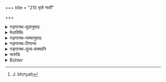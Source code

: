 +++
title = "215 भृतो नार्तो"

+++

<details><summary>गङ्गानथ-मूलानुवादः</summary>

If a hireling, without being ill, does not perform the stipulated work, through arrogance,—he should be fined eight ‘Kṛṣṇalas,’ and should not receive his wages.—(215)
</details>

<details><summary>मेधातिथिः</summary>

उद्दिष्टेन मूल्येनोद्दिष्टं कर्म करोति स इह **भृतो** ऽभिप्रेतः । भृत्यकर्मविशेषेण स्वीकृतो भृतः[^५०] । देहि मे पञ्चरूपकाणि, इदं ते कर्म कर्तास्मीयता कालेन" इत्य् आभाष्य प्रविष्टः, स चेत् कर्म न समापयति, **कृष्णलानि** सौवर्णानि ताम्ररजतयोर् वा कर्मस्वरूपम् अनुबन्धादि च ज्ञात्वा दण्ड्यते । तानि च रूपकाणि वेतनार्थं कल्पितानि न लभेत । यद्य् **अनार्तो दर्पान् न** करोति यथोदितं कर्म । व्याध्यादिनापीडितस्य दर्पाद् अकुर्वतो भृतिहानिर् दण्डनं च । अतः स एवं वक्तुं न लभते- "यावन् मया कर्मांशः कृतस् तदानुरूप्येण देहि" इति । 


[^५०]:
     J: bhṛtyaḥ

- <u>ऋत्विजाम्</u> अप्य् एव दण्डं केचिद् इच्छन्ति स्वेच्छया त्यजताम् ।

- <u>तद् अयुक्तम्</u> । अत्र हि महान् अनर्थो यजमानस्य सामिकृत्ये यजमाने ऽतो दण्डो महान् अत्र युक्तः । यजमानस्य च यन् नष्टं तद् दापनीयाः । दीक्षोपसद्देवव्रतैः शरीरापचये समुत्थातव्यम् । 

- अन्यो यः शिल्पी कंचन कर्मणि प्रवर्तयति तडागखनने देवस्य गृहकरणे "अहं ते समापयिता प्रवर्तस्व" इति, पश्चाच् चापसरेत् तेन स्वामिनः क्षयव्ययायासाः सर्वे संवोढव्याः, भाण्डवाहवणिग्न्यायेन । एष हि न्यायः कात्यायनेन सर्वत्रातिदिष्टः । भाण्डवाहकदोषेण वणिजो यदि द्रव्यं नश्येत् तद्भाण्डवाहको वहेत् । "यो वान्यः कस्यचित् कर्मणि धनम् आबध्यार्धतो निवर्तेत" इति कात्यायनीये सूत्रे धनम् आबध्यासज्य धनव्ययं करयित्वा यद्य् अर्धकृते निवर्तेत सो ऽपि तद् वहेद् इत्य् अनुषङ्गः । एवं यो ऽपि षाण्मस्यः सांवत्सरो वा यथोपपादककर्मकारी भक्तदासस् तस्याप्य् एष एव न्यायः । आह च नारदः ।

- कर्माकुर्वन् प्रतिश्रुत्य कार्यो दत्वा भृतिं बलात् ।

- भृतिं गृहीत्वाकुर्वाणो द्विगुणं भृतिम् आवहेत् ॥

- काले ऽपूर्णे त्यजन् कर्म भृतिनाशनम् अर्हति ॥ न्स्म् ६.५–६ ॥ ८.२१५ ॥

_अनार्तस्य दण्ड उक्तो भृतिहरणं च । आर्तस्येदानीम् उच्यते ।_
</details>

<details><summary>गङ्गानथ-भाष्यानुवादः</summary>

The man who does a stipulated work for a stipulated amount of wages is
what is meant by the term ‘*hireling*’ here; *i.e*., the man who has
been engaged to do a certain service, and who has agreed to do it within
a definite time, if he is paid ‘five rupees’ (for instance), if such a
person does not finish the work, he should be fined eight ‘*kṛṣṇala*’—of
gold, or of silver, or of copper, in accordance with the nature of the
work and other circumstances; and he should not receive the said
*rupees*, which had been fixed as his wages.

But this applies to a case where the man is not ill, and omits to do the
stipulated work, ‘*through arrogance*.’ That is, the fine and the loss
of wages are to be inflicted only upon the man who is not suffering from
any illness, and who omits to do the work through sheer arrogance; so
that it is not open to the man to retort—‘Pay me an amount commensurate
with the labour already incurred by me.’

Some people hold that this same penalty is to be inflicted upon priests
who leave off their work at their own will.

But this is not right; in the case of a sacrificial performance, the
loss to the sacr ifi cer, caused by the rites being only half-done, is
very great, so that the penalty in this ease should also be heavy; all
that the sacrificer has lost should he made good, and the man should
also compensate for the physical suffering involved in the saerificer
having to repeat, the preliminary rites of the ‘*Dīkṣā*,’ the ‘*Upasad*’
and the ‘*Devavrata*.’

In a case where a mechanic approaches the rich man and urges him to
undertake the digging of a tank, or the building of a temple, with the
promise that he would supervise the work and see that it is completed,
but subsequently slips off, then he should” make good all the loss of
money and energy that his employer may have suffered; and thus according
to the law of the ‘trader and the carrier,’ this law has been propounded
by Kātyāyana as being applicable to all cases: in his *Sutra*, be
says—‘If, through the fault of the carrier, the trader suiters some
loss, it shall be borne by the carrier,—and so also the man who, having
urged a man to invest his money on some undertaking, slinks off, after
the work has been only half-done.’ Here ‘*investing*’ means *applying t*
*he* *money to* *the* *work*; and one who makes the man do this, should
make good the loss; such is the sense of the passage.

The law laid down in the verse applies to the person who is engaged on
fooding only, for six months, or one year, to do a specified work. Says
Nārada—‘If a man does not do the stipulated work, he should be forced to
receive his wages and do it; if he receives the wages, but does not do
the work, he should suffer double the amount received in wages; if he
abandons the work before the end of the stipulated time, he deserves to
lose his wages.’—(215)
</details>

<details><summary>गङ्गानथ-टिप्पन्यः</summary>

‘*Kṛṣṇala*’—‘Of gold, silver or copper, according to the nature of the
case’ (Medhātithi and Govindarāja); Kullūka also has ‘*suvarṇādi*’,
‘gold and others’, and *not* ‘gold’ only. Buhler has misrepresented him.

This verse is quoted in *Mitākṣarā*’ (2.198);—in ‘*Vyavahāramayūkha*’
(p. 92);—in *Parāśaramādhava* (Vyavahāra, p. 233), which notes that this
is meant for a case where the hired man has left the work half undone;
if he has done more than half, then only the wages have to be withheld
(and there is to be no fine);—in *Aparārka* (p. 797), which notes that
he should not receive the wages of even that part of the work which he
may have done and in *Kṛtyakalpataru* (102a), which explains ‘*anārtaḥ*’
as not suffering from any disability imposed either by royal command or
by supernatural causes.
</details>

<details><summary>गङ्गानथ-तुल्य-वाक्यानि</summary>

**(verses 8.215-217)  
**

*Āpastamba* (2.28.2-3).—‘A servant in tillage who abandons his work
shall be flogged. The same punishment shall be inflicted on a herdsman
leaving his work.’

*Viṣṇu* (5.153-154).—‘A hired workman who abandons his work before the
term has expired shall pay the whole amount of the stipulated wages to
his employer; and he shall pay 100 *Paṇas* to the King.’

*Yājñavalkya* (2.193-198).—‘If a workman abandons his work after having
received his wages, he shall refund double the amount received by him.
If he abandons it before he has received any wages, he should pay to the
employer the amount of the stipulated wages; but workmen may be allowed
to retain their tools. If the employer has engaged a workman without
settling his wages, he should be made by the King to pay the tenth part
of the profit that he may have made in trade, in cattle or in
agriculture, through the labours of that workman. In a case where the
workman has worked beyond the stipulated time and place,—if this
additional work decreases the profits of the employer, the latter may
give him such wages as he likes for this additional work; but if it has
tended to increase his profits, he shall give more. A man shall be paid
his wages in accordance with the amount of work done: and neither party
shall be stingy (of labour or payment); if the workman is sparing in his
labour, he shall receive only what the employer may give him. In the
case of a carrier, if he destroys the articles he is carrying, through
neglect,—and not through any act of God or of the King—he should be made
to replace it; if the employer puts obstacles in the way of his
starting, he shall pay double the amount of the stipulated wages. If the
carrier abandons the work after he has just started, he should be made
to pay the seventh part of the stipulated wages; the fourth part, if he
abandons it on the way; the whole of it if he abandons it after going
half way of the journey. If the employer dismisses the carrier, he
should be made to pay in the same proportion.’

*Nārada* (5.22).—‘Hired servants are of three kinds: highest, middlemost
and lowest; the wages due for their labour are fixed in proportion to
their skill and to the value of their services.’

Do. (6.2, 3, 5-9).—‘A master shall regularly pay wages to the servant
hired by him, whether it be at the commencement, at the middle, or at
the end of his work, just as he had agreed to do. When the amount of the
wages has not been fixed, the servant of a trader, a herdsman and an
agricultural labourer shall take a tenth part of the profit derived from
the trade, the product of the cows and of the grain respectively. If one
fails to perform such work as he had promised to do, he shall be
compelled to perform it, after first paying him the wages. If he does
not perform it after receiving the wages, he must pay back twice the
amount of the wages received. One who abandons merchandise which he had
agreed to convey to its destination, shall give a sixth part of the
wages. An employer who does not pay the wages that he had agreed to give
shall forfeit those wages together with interest. A merchant who does
not take a conveyance or beasts for draught of burden, after having
hired them, shall be made to pay a fourth part of the hire, and the
whole, if he leaves them half-way. And so shall a earner who fails to
transport the goods entrusted to him forfeit his wages. He shall be
compelled to pay twice the amount of his wages if he raises difficulties
at the time of starting. When the merchandise has been damaged by the
carrier’s fault, he shall have to make good every loss,—not including
such losses as may have been caused by fate (accident) or by the King.’

*Bṛhaspati* (16.8-20).—‘The servant for gain or pay is declared to be of
many sorts; another is servant for a share of the grain...—A servant
engaged for a day, a month, half-month, a six-month, two months, or a
year, must do the work which he promised to do and receive the
stipulated wages. A servant for a share of the grain is of two
kinds—serving either a husbandman or an owner of cattle; ho shall
receive a share of the grain produced, or of the milk; a third or fifth
of the produce shall be given to the cultivator of the soil as his
share. Let that cultivator to whom food and clothing are given take a
fifth part of the crops; and let him who serves in consideration of the
profit take a third part of the grain produced. Should a hired servant
fail in the performance of ever so small a part of his employer’s work,
he forfeits his wages, and may be sued in court for his offence. When a
servant does not perform his work after having received his wages,
though he is able to work,... he shall be compelled to pay twice as much
as his wages as a fine to the King, and to refund the wages to the
employer. he who has promised to do work and does not perform it, shall
he compelled to do so by forcible means even; and if, through obstinacy,
such a servant should still not do it as engaged for, he shall be fined
eight *Kṛṣṇalas*, and his wages shall not he given to him. When a
servant commanded by his employer does any improper act for the benefit
of his employer, the latter shall be held responsible for it. When a
master does not pay wages for the labour stipulated, after the work has
been performed, he shall be compelled by the King to pay it, and a
proportionate fine besides. A man hired for attendance on milch cows
shall receive the whole milk every eighth day.’
</details>

<details><summary>भारुचिः</summary>

उत्पन्ने वेतने किंचित्कृतकर्मापि दण्डयितव्यः वेतनं च [न] लभेत, येन दर्पात् कर्मणः प्रक्रान्तस्याकृत्स्नकारी ॥ ८.२१४ ॥
</details>

<details><summary>Bühler</summary>

215	A hired (servant or workman) who, without being ill, out of pride fails to perform his work according to the agreement, shall be fined eight krishnalas and no wages shall be paid to him.
</details>
